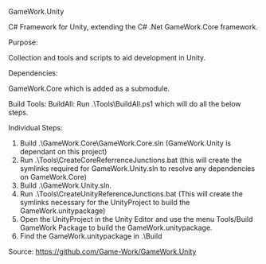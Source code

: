 GameWork.Unity

C# Framework for Unity, extending the C# .Net GameWork.Core framework.

Purpose:

Collection and tools and scripts to aid development in Unity.

Dependencies:

GameWork.Core which is added as a submodule.

Build Tools:
BuildAll: Run .\Tools\BuildAll.ps1 which will do all the below steps.

Individual Steps:
1. Build .\GameWork.Core\GameWork.Core.sln (GameWork.Unity is dependant on this project)
2. Run .\Tools\CreateCoreReferrenceJunctions.bat (this will create the symlinks required for GameWork.Unity.sln to resolve any dependencies on GameWork.Core)
3. Build .\GameWork.Unity.sln.
4. Run .\Tools\CreateUnityReferenceJunctions.bat (This will create the symlinks necessary for the UnityProject to build the GameWork.unitypackage)
5. Open the UnityProject in the Unity Editor and use the menu Tools/Build GameWork Package to build the GameWork.unitypackage.
6. Find the GameWork.unitypackage in .\Build


Source:
https://github.com/Game-Work/GameWork.Unity